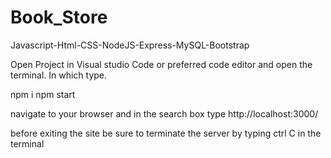 # Book_Store
Javascript-Html-CSS-NodeJS-Express-MySQL-Bootstrap

Open Project in Visual studio Code or preferred code editor and open the terminal. In which type.

npm i
npm start

navigate to your browser and in the search box type
http://localhost:3000/

before exiting the site be sure to terminate the server by typing ctrl C in the terminal
